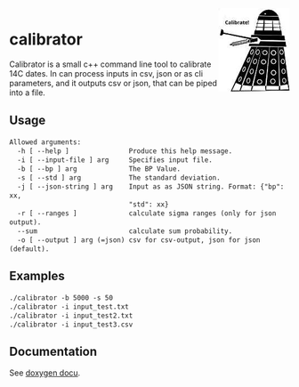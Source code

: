 <img align="right" src="img/dalek2.jpg">

# calibrator

Calibrator is a small c++ command line tool to calibrate 14C dates. In can process inputs in csv, json or as cli parameters, and it outputs csv or json, that can be piped into a file.

## Usage
```
Allowed arguments:
  -h [ --help ]               Produce this help message.
  -i [ --input-file ] arg     Specifies input file.
  -b [ --bp ] arg             The BP Value.
  -s [ --std ] arg            The standard deviation.
  -j [ --json-string ] arg    Input as as JSON string. Format: {"bp": xx, 
                              "std": xx}
  -r [ --ranges ]             calculate sigma ranges (only for json output).
  --sum                       calculate sum probability.
  -o [ --output ] arg (=json) csv for csv-output, json for json (default).
```

## Examples
```{bash}
./calibrator -b 5000 -s 50
./calibrator -i input_test.txt
./calibrator -i input_test2.txt
./calibrator -i input_test3.csv
```

## Documentation

See [doxygen docu](https://isaakiel.github.io/calibrator/).
